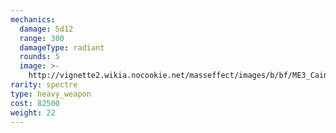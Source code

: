 ```yaml
---
mechanics:
  damage: 5d12
  range: 300
  damageType: radiant
  rounds: 5
  image: >-
    http://vignette2.wikia.nocookie.net/masseffect/images/b/bf/ME3_Cain_Heavy_Weapon.png/revision/latest?cb=20120317195513
rarity: spectre
type: heavy_weapon
cost: 82500
weight: 22
---
```

